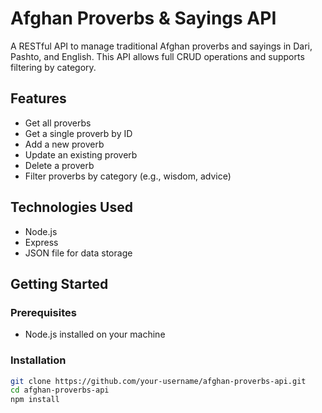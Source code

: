 # Afghan Proverbs & Sayings API

A RESTful API to manage traditional Afghan proverbs and sayings in Dari, Pashto, and English. This API allows full CRUD operations and supports filtering by category.

## Features

- Get all proverbs
- Get a single proverb by ID
- Add a new proverb
- Update an existing proverb
- Delete a proverb
- Filter proverbs by category (e.g., wisdom, advice)

## Technologies Used

- Node.js
- Express
- JSON file for data storage

## Getting Started

### Prerequisites

- Node.js installed on your machine

### Installation

```bash
git clone https://github.com/your-username/afghan-proverbs-api.git
cd afghan-proverbs-api
npm install
```

